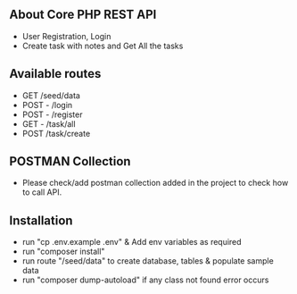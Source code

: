 
## About Core PHP REST API


- User Registration, Login 
- Create task with notes and Get All the tasks

## Available routes

- GET /seed/data
- POST - /login
- POST - /register
- GET - /task/all
- POST /task/create

## POSTMAN Collection

- Please check/add postman collection added in the project to check how to call API.

## Installation

- run "cp .env.example .env" & Add env variables as required
- run "composer install"
- run route "/seed/data" to create database, tables & populate sample data
- run "composer dump-autoload" if any class not found error occurs
